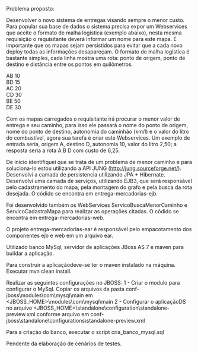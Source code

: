 Problema proposto:

Desenvolver o novo sistema de entregas visando sempre o menor custo. Para popular sua base de dados o sistema precisa 
expor um Webservices que aceite o formato de malha logística (exemplo abaixo), nesta mesma requisição o requisitante 
deverá informar um nome para este mapa. É importante que os mapas sejam persistidos para evitar que a cada novo 
deploy todas as informações desapareçam. O formato de malha logística é bastante simples, cada linha mostra uma rota: 
ponto de origem, ponto de destino e distância entre os pontos em quilômetros.

AB 10  
BD 15  
AC 20  
CD 30  
BE 50  
DE 30  

Com os mapas carregados o requisitante irá procurar o menor valor de entrega e seu caminho, para isso ele passará o 
nome do ponto de origem, nome do ponto de destino, autonomia do caminhão (km/l) e o valor do litro do combustível, 
agora sua tarefa é criar este Webservices. Um exemplo de entrada seria, origem A, destino D, autonomia 10, valor
do litro 2,50; a resposta seria a rota A B D com custo de 6,25.

De inicio identifiquei que se trata de um problema de menor caminho e para soluciona-lo estou utilizando a API 
JUNG (http://jung.sourceforge.net/). Desenvolvi a camada de persistencia utilizando JPA + Hibernate. Desenvolvi uma camada de serviços, utilizando EJB3, que será responsável pelo cadastramento do mapa, pela montagem do grafo e pela busca da rota desejada. O códido se encontra em entrega-mercadorias-ejb.

Foi desenvolvido também os WebServices ServicoBuscaMenorCaminho e ServicoCadastraMapa para realizar as operações citadas. O códido se encontra em entrega-mercadorias-web.

O projeto entrega-mercadorias-ear é responsável pelo empacotamento dos componentes ejb e web em um arquivo ear.

Utilizado banco MySql, servidor de aplicações JBoss AS 7 e maven para buildar a aplicação.

Para construir a aplicaçãodeve-se ter o maven instalado na máquina. Executar mvn clean install.

Realizar as seguintes configurações no JBOSS:
1 - Criar o modulo para configurar o MySql. Copiar os arquivos da pasta conf-jboss\modules\com\mysql\main em
<JBOSS_HOME>\modules\com\mysql\main
2 - Configurar o aplicaçãoDS no arquivo <JBOSS_HOME>\standalone\configuration\standalone-preview.xml conforme arquivo
em conf-jboss\standalone\configurations\standalone-preview.xml

Para a criação do banco, executar o script cria_banco_mysql.sql

Pendente da elaboração de cenários de testes.
